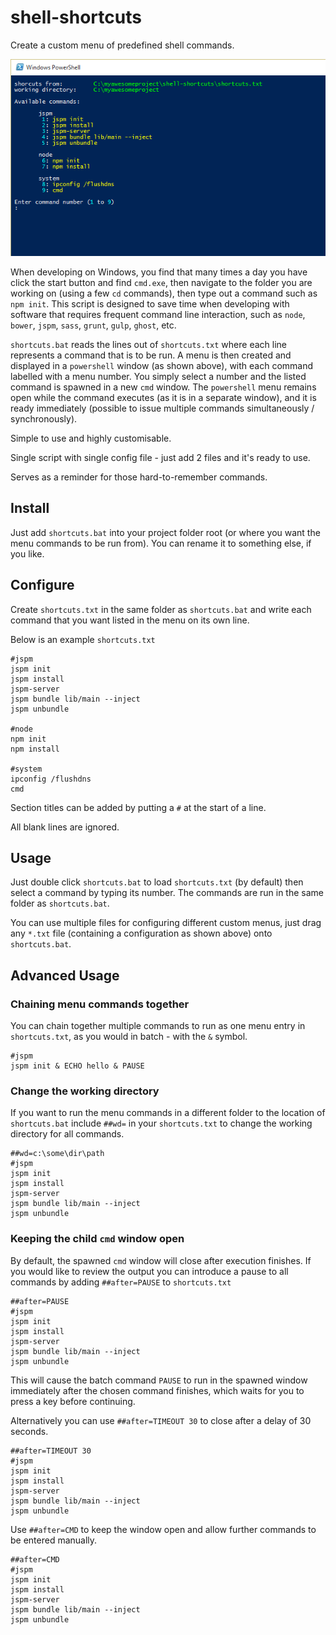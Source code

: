 # shell-shortcuts
Create a custom menu of predefined shell commands.

![ScreenShot](preview.png)

When developing on Windows, you find that many times a day you have click the start button and find ```cmd.exe```, then navigate to the folder you are working on (using a few ```cd``` commands), then type out a command such as ```npm init```.
This script is designed to save time when developing with software that requires frequent command line interaction, such as ```node```, ```bower```, ```jspm```, ```sass```, ```grunt```, ```gulp```, ```ghost```, etc.

```shortcuts.bat``` reads the lines out of ```shortcuts.txt``` where each line represents a command that is to be run.
A menu is then created and displayed in a ```powershell``` window (as shown above), with each command labelled with a menu number.
You simply select a number and the listed command is spawned in a new ```cmd``` window.
The ```powershell``` menu remains open while the command executes (as it is in a separate window), and it is ready immediately (possible to issue multiple commands simultaneously / synchronously).

Simple to use and highly customisable.

Single script with single config file - just add 2 files and it's ready to use.

Serves as a reminder for those hard-to-remember commands.





## Install
Just add ```shortcuts.bat``` into your project folder root (or where you want the menu commands to be run from). You can rename it to something else, if you like.



## Configure
Create ```shortcuts.txt``` in the same folder as ```shortcuts.bat``` and write each command that you want listed in the menu on its own line.

Below is an example ```shortcuts.txt```
```
#jspm
jspm init
jspm install
jspm-server
jspm bundle lib/main --inject
jspm unbundle

#node
npm init
npm install

#system
ipconfig /flushdns
cmd
```
Section titles can be added by putting a ```#``` at the start of a line.

All blank lines are ignored.



## Usage
Just double click ```shortcuts.bat``` to load ```shortcuts.txt``` (by default) then select a command by typing its number.
The commands are run in the same folder as ```shortcuts.bat```.


You can use multiple files for configuring different custom menus, just drag any ```*.txt``` file (containing a configuration as shown above) onto ```shortcuts.bat```.



## Advanced Usage

### Chaining menu commands together
You can chain together multiple commands to run as one menu entry in ```shortcuts.txt```, as you would in batch - with the ```&``` symbol.
```
#jspm
jspm init & ECHO hello & PAUSE
```

### Change the working directory
If you want to run the menu commands in a different folder to the location of ```shortcuts.bat``` include ```##wd=``` in your ```shortcuts.txt``` to change the working directory for all commands.
```
##wd=c:\some\dir\path
#jspm
jspm init
jspm install
jspm-server
jspm bundle lib/main --inject
jspm unbundle
```

### Keeping the child ```cmd``` window open
By default, the spawned ```cmd``` window will close after execution finishes. If you would like to review the output you can introduce a pause to all commands by adding ```##after=PAUSE``` to ```shortcuts.txt```
```
##after=PAUSE
#jspm
jspm init
jspm install
jspm-server
jspm bundle lib/main --inject
jspm unbundle
```
This will cause the batch command ```PAUSE``` to run in the spawned window immediately after the chosen command finishes, which waits for you to press a key before continuing.

Alternatively you can use ```##after=TIMEOUT 30``` to close after a delay of 30 seconds.
```
##after=TIMEOUT 30
#jspm
jspm init
jspm install
jspm-server
jspm bundle lib/main --inject
jspm unbundle
```

Use ```##after=CMD``` to keep the window open and allow further commands to be entered manually.
```
##after=CMD
#jspm
jspm init
jspm install
jspm-server
jspm bundle lib/main --inject
jspm unbundle
```
